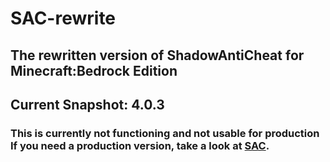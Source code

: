 # SAC-rewrite
## The rewritten version of ShadowAntiCheat for Minecraft:Bedrock Edition
## Current Snapshot: 4.0.3
### This is currently not functioning and not usable for production<br>If you need a production version, take a look at [SAC](https://github.com/DarkWav/SAC).
